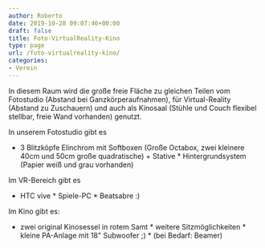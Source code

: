 ```yaml
---
author: Roberto
date: 2019-10-28 09:07:46+00:00
draft: false
title: Foto-VirtualReality-Kino
type: page
url: /foto-virtualreality-kino/
categories:
- Verein
---
```





In diesem Raum wird die große freie Fläche zu gleichen Teilen vom Fotostudio (Abstand bei Ganzkörperaufnahmen), für Virtual-Reality (Abstand zu Zuschauern) und auch als Kinosaal (Stühle und Couch flexibel stellbar, freie Wand vorhanden) genutzt.







In unserem Fotostudio gibt es





  * 3 Blitzköpfe Elinchrom mit Softboxen (Große Octabox, zwei kleinere 40cm und 50cm große quadratische) + Stative  * Hintergrundsystem (Papier weiß und grau vorhanden)





Im VR-Bereich gibt es





  * HTC vive  * Spiele-PC  * Beatsabre :)





Im Kino gibt es:





  * zwei original Kinosessel in rotem Samt  * weitere Sitzmöglichkeiten  * kleine PA-Anlage mit 18" Subwoofer ;)  * (bei Bedarf: Beamer)

